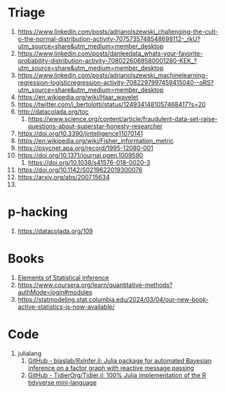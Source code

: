 # Triage
1. https://www.linkedin.com/posts/adrianolszewski_challenging-the-cult-o-the-normal-distribution-activity-7075735748548698112-_rkU?utm_source=share&utm_medium=member_desktop
2. https://www.linkedin.com/posts/danleedata_whats-your-favorite-probability-distribution-activity-7080226069580001280-KEK_?utm_source=share&utm_medium=member_desktop
3. https://www.linkedin.com/posts/adrianolszewski_machinelearning-regression-logisticregression-activity-7082297997459415040--oRS?utm_source=share&utm_medium=member_desktop
4. https://en.wikipedia.org/wiki/Haar_wavelet
5. https://twitter.com/j_bertolotti/status/1249341481057468417?s=20
6. http://datacolada.org/toc
    1. https://www.science.org/content/article/fraudulent-data-set-raise-questions-about-superstar-honesty-researcher
7. https://doi.org/10.3390/jintelligence11070141
8. https://en.wikipedia.org/wiki/Fisher_information_metric
9. https://psycnet.apa.org/record/1995-12080-001
10. https://doi.org/10.1371/journal.pgen.1009590
    1. https://doi.org/10.1038/s41576-018-0020-3
11. https://doi.org/10.1142/S0219622019300076
12. https://arxiv.org/abs/2007.15634
13. 

# p-hacking
1. https://datacolada.org/109

# Books
1. [Elements of Statistical inference][eosi]
2. https://www.coursera.org/learn/quantitative-methods?authMode=login#modules
3. https://statmodeling.stat.columbia.edu/2024/03/04/our-new-book-active-statistics-is-now-available/

# Code
1. julialang
    1. [GitHub - biaslab/RxInfer.jl: Julia package for automated Bayesian inference on a factor graph with reactive message passing](https://github.com/biaslab/RxInfer.jl)
    2. [GitHub - TidierOrg/Tidier.jl: 100% Julia implementation of the R tidyverse mini-language](https://github.com/TidierOrg/Tidier.jl)

[eosi]: obsidian://open?vault=galaxia4Eva&file=private%2Fbooks%2FElements%20of%20Causal%20Inference.pdf